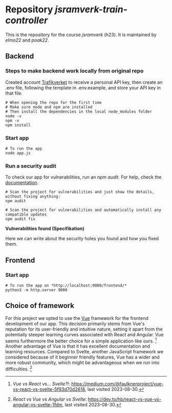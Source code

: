 # Repository *jsramverk-train-controller*
This is the repository for the course *jsramverk* (h23).
It is maintained by *elmo22* and *poak22*.

## Backend

### Steps to make backend work locally from original repo

Created account [Trafikverket](https://api.trafikinfo.trafikverket.se/) to receive a personal API key, then create an .env file, following the template in .env.example, and store your API key in that file.

```
# When opening the repo for the first time
# Make sure node and npm are installed
# Then install the dependencies in the local node_modules folder
node -v
npm -v
npm install
```

### Start app

```
# To run the app
node app.js
```

### Run a security audit

To check our app for vulnerabilities, run an *npm audit*. For help, check the [documentation](https://docs.npmjs.com/cli/v6/commands/npm-audit).

```
# Scan the project for vulnerabilities and just show the details, without fixing anything:
npm audit

# Scan the project for vulnerabilities and automatically install any compatible updates
npm audit fix
```

**Vulnerabilities found (Specifikation)**

Here we can write about the security holes you found and how you fixed them.

## Frontend

### Start app

```
# To run the app on *http://localhost:9000/frontend/*
python3 -m http.server 9000
```

## Choice of framework

For this project we opted to use the [Vue](https://vuejs.org/) framework for the frontend development of our app. This decision primarily stems from Vue's reputation for its user-friendly and intuitive nature, setting it apart from the potentially steeper learning curves associated with React and Angular. Vue seems furthermore the better choice for a simple application like ours. [^1]
Another advantage of Vue is that it has excellent documentation and learning resources. Compared to Svelte, another JavaScript framework we considered because of it beginner friendly features, Vue has a wider and more robust community, which might be advantageous when we run into difficulties. [^2]

[^1]: *Vue vs React vs... Svelte?!*: https://medium.com/@faulknerproject/vue-vs-react-vs-svelte-5f93d70d2618, last visited 2023-08-30.

[^2]: *React vs Vue vs Angular vs Svelte*: https://dev.to/hb/react-vs-vue-vs-angular-vs-svelte-1fdm, last visited 2023-08-30.